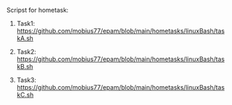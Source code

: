 Scripst for hometask:

1. Task1:
https://github.com/mobius77/epam/blob/main/hometasks/linuxBash/taskA.sh

2. Task2:
https://github.com/mobius77/epam/blob/main/hometasks/linuxBash/taskB.sh

3. Task3:
https://github.com/mobius77/epam/blob/main/hometasks/linuxBash/taskC.sh
